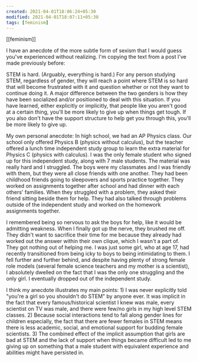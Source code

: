 ```yaml
---
created: 2021-04-01T18:06:24+05:30
modified: 2021-04-01T18:07:11+05:30
tags: [feminism]
---
```

[[feminism]]

 I have an anecdote of the more subtle form of sexism that I would guess you've experienced without realizing. I'm copying the text from a post I've made previously before:

STEM is hard. (Arguably, everything is hard.) For any person studying STEM, regardless of gender, they will reach a point where STEM is so hard that will become frustrated with it and question whether or not they want to continue doing it. A major difference between the two genders is how they have been socialized and/or positioned to deal with this situation. If you have learned, either explicitly or implicitly, that people like you aren't good at a certain thing, you'll be more likely to give up when things get tough. If you also don't have the support structure to help get you through this, you'll be more likely to give up.

My own personal anecdote: In high school, we had an AP Physics class. Our school only offered Physics B (physics without calculus), but the teacher offered a lunch time independent study group to learn the extra material for Physics C (physics with calculus). I was the only female student who signed up for this independent study, along with 7 male students. The material was really hard and I struggled. The boys were my classmates and I was friendly with them, but they were all close friends with one another. They had been childhood friends going to sleepovers and sports practice together. They worked on assignments together after school and had dinner with each others' families. When they struggled with a problem, they asked their friend sitting beside them for help. They had also talked through problems outside of the independent study and worked on the homework assignments together. 

I remembered being so nervous to ask the boys for help, like it would be admitting weakness. When I finally got up the nerve, they brushed me off. They didn't want to sacrifice their time for me because they already had worked out the answer within their own clique, which I wasn't a part of. They got nothing out of helping me. I was just some girl, who at age 17, had recently transitioned from being icky to boys to being intimidating to them. I fell further and further behind, and despite having plenty of strong female role models (several female science teachers and my mother is a scientist), I absolutely dwelled on the fact that I was the only one struggling and the only girl. I eventually dropped out of the independent study. 

I think my anecdote illustrates my main points: 1) I was never explicitly told "you're a girl so you shouldn't do STEM" by anyone ever. It was implicit in the fact that every famous/historical scientist I knew was male, every scientist on TV was male, and there were few/no girls in my high level STEM classes. 2) Because social interactions tend to fall along gender lines for children especially, the fact that there are fewer females in STEM means there is less academic, social, and emotional support for budding female scientists. 3) The combined effect of the implicit assumption that girls are bad at STEM and the lack of support when things became difficult led to me giving up on something that a male student with equivalent experience and abilities might have persisted in. 

